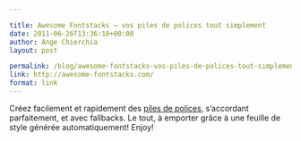 ```yaml
---

title: Awesome Fontstacks – vos piles de polices tout simplement
date: 2011-06-26T13:36:10+00:00
author: Ange Chierchia
layout: post

permalink: /blog/awesome-fontstacks-vos-piles-de-polices-tout-simplement/
link: http://awesome-fontstacks.com/
format: link
---
```

Créez facilement et rapidement des <a href="http://awesome-fontstacks.com/" target="_blank">piles de polices</a>, s&rsquo;accordant parfaitement, et avec fallbacks. Le tout, à emporter grâce à une feuille de style générée automatiquement! Enjoy!